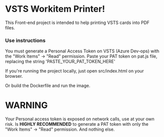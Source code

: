 # VSTS Workitem Printer!

This Front-end project is intended to help printing VSTS cards into PDF files.

### Use instructions
You must generate a Personal Access Token on VSTS (Azure Dev-ops) with the "Work Items" -> "Read" permission.
Paste your PAT token on pat.js file, replacing the string 'PASTE_YOUR_PAT_TOKEN_HERE'

If you're running the project locally, just open src/index.html on your browser.

Or build the Dockerfile and run the image.

# WARNING
Your Personal access token is exposed on network calls, use at your own risk.
Is **HIGHLY RECOMMENDED** to generate a PAT token with only the "Work Items" -> "Read" permission. And nothing else.
